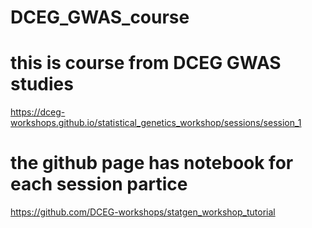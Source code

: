 # DCEG_GWAS_course
# this is course from DCEG GWAS studies
https://dceg-workshops.github.io/statistical_genetics_workshop/sessions/session_1

# the github page has notebook for each session partice
https://github.com/DCEG-workshops/statgen_workshop_tutorial
